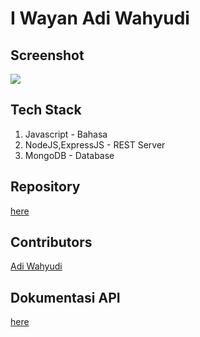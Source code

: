 # I Wayan Adi Wahyudi

## Screenshot
![](./tenor.gif)

## Tech Stack
1. Javascript       - Bahasa
2. NodeJS,ExpressJS - REST Server
3. MongoDB          - Database


## Repository
[here](https://github.com/adiwahyudi/simple-crud-rest-api)

## Contributors

[Adi Wahyudi](https://github.com/adiwahyudi)

## Dokumentasi API  

[here](https://documenter.getpostman.com/view/15476769/TzJx7bhZ)
